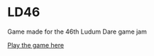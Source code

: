 # LD46
 Game made for the 46th Ludum Dare game jam

[Play the game here](https://sciman101.itch.io/wave-machine)
